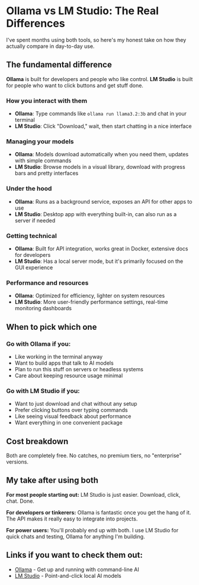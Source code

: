 # Ollama vs LM Studio: The Real Differences

I've spent months using both tools, so here's my honest take on how they actually compare in day-to-day use.

## The fundamental difference

**Ollama** is built for developers and people who like control. **LM Studio** is built for people who want to click buttons and get stuff done.

### How you interact with them
- **Ollama**: Type commands like `ollama run llama3.2:3b` and chat in your terminal
- **LM Studio**: Click "Download," wait, then start chatting in a nice interface

### Managing your models
- **Ollama**: Models download automatically when you need them, updates with simple commands
- **LM Studio**: Browse models in a visual library, download with progress bars and pretty interfaces

### Under the hood  
- **Ollama**: Runs as a background service, exposes an API for other apps to use
- **LM Studio**: Desktop app with everything built-in, can also run as a server if needed

### Getting technical
- **Ollama**: Built for API integration, works great in Docker, extensive docs for developers
- **LM Studio**: Has a local server mode, but it's primarily focused on the GUI experience

### Performance and resources
- **Ollama**: Optimized for efficiency, lighter on system resources
- **LM Studio**: More user-friendly performance settings, real-time monitoring dashboards

## When to pick which one

### Go with Ollama if you:
- Like working in the terminal anyway
- Want to build apps that talk to AI models
- Plan to run this stuff on servers or headless systems  
- Care about keeping resource usage minimal

### Go with LM Studio if you:
- Want to just download and chat without any setup
- Prefer clicking buttons over typing commands
- Like seeing visual feedback about performance
- Want everything in one convenient package

## Cost breakdown
Both are completely free. No catches, no premium tiers, no "enterprise" versions.

## My take after using both

**For most people starting out:** LM Studio is just easier. Download, click, chat. Done.

**For developers or tinkerers:** Ollama is fantastic once you get the hang of it. The API makes it really easy to integrate into projects.

**For power users:** You'll probably end up with both. I use LM Studio for quick chats and testing, Ollama for anything I'm building.

## Links if you want to check them out:
- [Ollama](https://ollama.com/) - Get up and running with command-line AI
- [LM Studio](https://lmstudio.ai/) - Point-and-click local AI models

